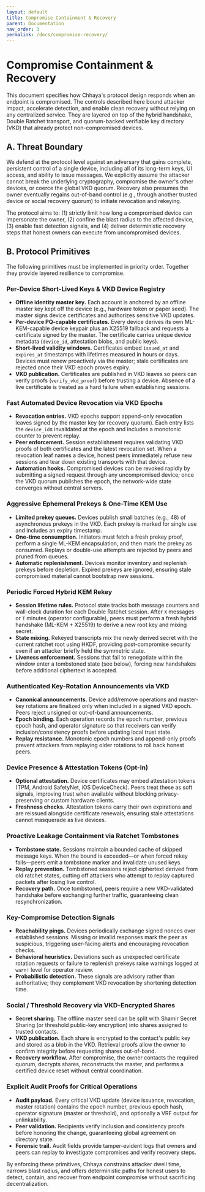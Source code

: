 ```yaml
---
layout: default
title: Compromise Containment & Recovery
parent: Documentation
nav_order: 3
permalink: /docs/compromise-recovery/
---
```


# Compromise Containment & Recovery

This document specifies how Chhaya's protocol design responds when an endpoint is compromised. The controls described here bound
attacker impact, accelerate detection, and enable clean recovery without relying on any centralized service. They are layered on
 top of the hybrid handshake, Double Ratchet transport, and quorum-backed verifiable key directory (VKD) that already protect
non-compromised devices.

## A. Threat Boundary

We defend at the protocol level against an adversary that gains complete, persistent control of a single device, including all of
its long-term keys, UI access, and ability to issue messages. We explicitly assume the attacker cannot break the underlying
cryptography, compromise the owner's other devices, or coerce the global VKD quorum. Recovery also presumes the owner eventually
regains out-of-band control (e.g., through another trusted device or social recovery quorum) to initiate revocation and rekeying.

The protocol aims to: (1) strictly limit how long a compromised device can impersonate the owner, (2) confine the blast radius to
the affected device, (3) enable fast detection signals, and (4) deliver deterministic recovery steps that honest owners can
execute from uncompromised devices.

## B. Protocol Primitives

The following primitives must be implemented in priority order. Together they provide layered resilience to compromise.

### Per-Device Short-Lived Keys & VKD Device Registry

* **Offline identity master key.** Each account is anchored by an offline master key kept off the device (e.g., hardware token or
  paper seed). The master signs device certificates and authorizes sensitive VKD updates.
* **Per-device PQ-capable certificates.** Every device derives its own ML-KEM-capable device keypair plus an X25519 fallback and
  requests a certificate signed by the master. The certificate carries unique device metadata (`device_id`, attestation blobs,
  and public keys).
* **Short-lived validity windows.** Certificates embed `issued_at` and `expires_at` timestamps with lifetimes measured in hours or
  days. Devices must renew proactively via the master; stale certificates are rejected once their VKD epoch proves expiry.
* **VKD publication.** Certificates are published in VKD leaves so peers can verify proofs (`verify_vkd_proof`) before trusting a
  device. Absence of a live certificate is treated as a hard failure when establishing sessions.

### Fast Automated Device Revocation via VKD Epochs

* **Revocation entries.** VKD epochs support append-only revocation leaves signed by the master key (or recovery quorum). Each
  entry lists the `device_id`s invalidated at the epoch and includes a monotonic counter to prevent replay.
* **Peer enforcement.** Session establishment requires validating VKD proofs of both certificates and the latest revocation set.
  When a revocation leaf names a device, honest peers immediately refuse new sessions and tear down existing transports with that
  device.
* **Automation hooks.** Compromised devices can be revoked rapidly by submitting a signed request through any uncompromised
  device; once the VKD quorum publishes the epoch, the network-wide state converges without central servers.

### Aggressive Ephemeral Prekeys & One-Time KEM Use

* **Limited prekey queues.** Devices publish small batches (e.g., 48) of asynchronous prekeys in the VKD. Each prekey is marked
  for single use and includes an expiry timestamp.
* **One-time consumption.** Initiators must fetch a fresh prekey proof, perform a single ML-KEM encapsulation, and then mark the
  prekey as consumed. Replays or double-use attempts are rejected by peers and pruned from queues.
* **Automatic replenishment.** Devices monitor inventory and replenish prekeys before depletion. Expired prekeys are ignored,
  ensuring stale compromised material cannot bootstrap new sessions.

### Periodic Forced Hybrid KEM Rekey

* **Session lifetime rules.** Protocol state tracks both message counters and wall-clock duration for each Double Ratchet session.
  After `X` messages or `T` minutes (operator configurable), peers must perform a fresh hybrid handshake (ML-KEM + X25519) to
  derive a new root key and mixing secret.
* **State mixing.** Rekeyed transcripts mix the newly derived secret with the current ratchet root using HKDF, providing
  post-compromise security even if an attacker briefly held the symmetric state.
* **Liveness enforcement.** Sessions that fail to renegotiate within the window enter a tombstoned state (see below), forcing new
  handshakes before additional ciphertext is accepted.

### Authenticated Key-Rotation Announcements via VKD

* **Canonical announcements.** Device add/remove operations and master-key rotations are finalized only when included in a signed
  VKD epoch. Peers reject unsigned or out-of-band announcements.
* **Epoch binding.** Each operation records the epoch number, previous epoch hash, and operator signature so that receivers can
  verify inclusion/consistency proofs before updating local trust state.
* **Replay resistance.** Monotonic epoch numbers and append-only proofs prevent attackers from replaying older rotations to roll
  back honest peers.

### Device Presence & Attestation Tokens (Opt-In)

* **Optional attestation.** Device certificates may embed attestation tokens (TPM, Android SafetyNet, iOS DeviceCheck). Peers
  treat these as soft signals, improving trust when available without blocking privacy-preserving or custom hardware clients.
* **Freshness checks.** Attestation tokens carry their own expirations and are reissued alongside certificate renewals, ensuring
  stale attestations cannot masquerade as live devices.

### Proactive Leakage Containment via Ratchet Tombstones

* **Tombstone state.** Sessions maintain a bounded cache of skipped message keys. When the bound is exceeded—or when forced rekey
  fails—peers emit a tombstone marker and invalidate unused keys.
* **Replay prevention.** Tombstoned sessions reject ciphertext derived from old ratchet states, cutting off attackers who attempt
  to replay captured packets after losing live control.
* **Recovery path.** Once tombstoned, peers require a new VKD-validated handshake before exchanging further traffic, guaranteeing
  clean resynchronization.

### Key-Compromise Detection Signals

* **Reachability pings.** Devices periodically exchange signed nonces over established sessions. Missing or invalid responses mark
  the peer as suspicious, triggering user-facing alerts and encouraging revocation checks.
* **Behavioral heuristics.** Deviations such as unexpected certificate rotation requests or failure to replenish prekeys raise
  warnings logged at `warn!` level for operator review.
* **Probabilistic detection.** These signals are advisory rather than authoritative; they complement VKD revocation by shortening
  detection time.

### Social / Threshold Recovery via VKD-Encrypted Shares

* **Secret sharing.** The offline master seed can be split with Shamir Secret Sharing (or threshold public-key encryption) into
  shares assigned to trusted contacts.
* **VKD publication.** Each share is encrypted to the contact's public key and stored as a blob in the VKD. Retrieval proofs allow
  the owner to confirm integrity before requesting shares out-of-band.
* **Recovery workflow.** After compromise, the owner contacts the required quorum, decrypts shares, reconstructs the master, and
  performs a certified device reset without central coordination.

### Explicit Audit Proofs for Critical Operations

* **Audit payload.** Every critical VKD update (device issuance, revocation, master rotation) contains the epoch number, previous
  epoch hash, operator signature (master or threshold), and optionally a VRF output for unlinkability.
* **Peer validation.** Recipients verify inclusion and consistency proofs before honoring the change, guaranteeing global
  agreement on directory state.
* **Forensic trail.** Audit fields provide tamper-evident logs that owners and peers can replay to investigate compromises and
  verify recovery steps.

By enforcing these primitives, Chhaya constrains attacker dwell time, narrows blast radius, and offers deterministic paths for
honest users to detect, contain, and recover from endpoint compromise without sacrificing decentralization.
